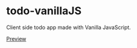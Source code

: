 # todo-vanillaJS

Client side todo app made with Vanilla JavaScript.

[Preview](https://modest-wiles-de7255.netlify.com/)
